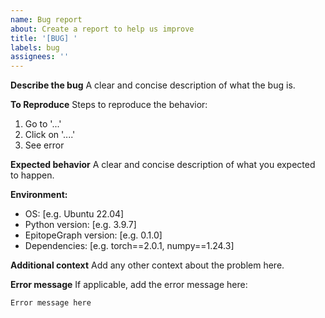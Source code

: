 ```yaml
---
name: Bug report
about: Create a report to help us improve
title: '[BUG] '
labels: bug
assignees: ''
---
```


**Describe the bug**
A clear and concise description of what the bug is.

**To Reproduce**
Steps to reproduce the behavior:
1. Go to '...'
2. Click on '....'
3. See error

**Expected behavior**
A clear and concise description of what you expected to happen.

**Environment:**
 - OS: [e.g. Ubuntu 22.04]
 - Python version: [e.g. 3.9.7]
 - EpitopeGraph version: [e.g. 0.1.0]
 - Dependencies: [e.g. torch==2.0.1, numpy==1.24.3]

**Additional context**
Add any other context about the problem here.

**Error message**
If applicable, add the error message here:
```
Error message here
``` 